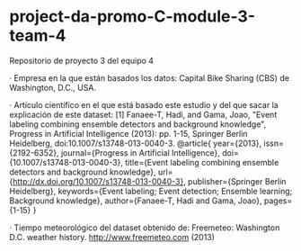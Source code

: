 # project-da-promo-C-module-3-team-4
Repositorio de proyecto 3 del equipo 4

· Empresa en la que están basados los datos:
Capital Bike Sharing (CBS) de Washington, D.C., USA.

· Artículo científico en el que está basado este estudio y del que sacar la explicación de este dataset:
[1] Fanaee-T, Hadi, and Gama, Joao, "Event labeling combining ensemble detectors and background knowledge", Progress in Artificial Intelligence (2013): pp. 1-15, Springer Berlin Heidelberg, doi:10.1007/s13748-013-0040-3.
@article{
	year={2013},
	issn={2192-6352},
	journal={Progress in Artificial Intelligence},
	doi={10.1007/s13748-013-0040-3},
	title={Event labeling combining ensemble detectors and background knowledge},
	url={http://dx.doi.org/10.1007/s13748-013-0040-3},
	publisher={Springer Berlin Heidelberg},
	keywords={Event labeling; Event detection; Ensemble learning; Background knowledge},
	author={Fanaee-T, Hadi and Gama, Joao},
	pages={1-15}
}

· Tiempo meteorológico del dataset obtenido de:
 Freemeteo: Washington D.C. weather history. http://www.freemeteo.com (2013)
